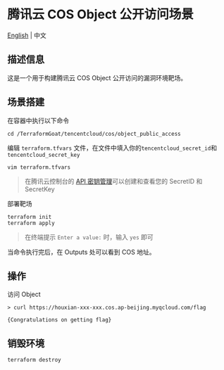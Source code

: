 # 腾讯云 COS Object 公开访问场景

[English](./README.md) | 中文

## 描述信息

这是一个用于构建腾讯云 COS Object 公开访问的漏洞环境靶场。

## 场景搭建

在容器中执行以下命令

```shell
cd /TerraformGoat/tencentcloud/cos/object_public_access
```

编辑 `terraform.tfvars` 文件，在文件中填入你的`tencentcloud_secret_id`和`tencentcloud_secret_key`

```shell
vim terraform.tfvars
```

> 在腾讯云控制台的 [API 密钥管理](https://console.cloud.tencent.com/cam/capi)可以创建和查看您的 SecretID 和 SecretKey

部署靶场

```shell
terraform init
terraform apply
```

> 在终端提示 `Enter a value:` 时，输入 `yes` 即可

当命令执行完后，在 Outputs 处可以看到 COS 地址。

## 操作

访问 Object

```shell
> curl https://houxian-xxx-xxx.cos.ap-beijing.myqcloud.com/flag

{Congratulations on getting flag}
```

## 销毁环境

```shell
terraform destroy
```

